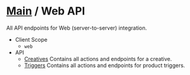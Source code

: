[Main](https://github.com/Causemo/api-doc/blob/master/README.md) / Web API
====================
All API endpoints for Web (server-to-server) integration. 

- Client Scope
  - `web`
- API 
  - [Creatives](https://github.com/Causemo/api-doc/blob/master/sections/api/1/web/creatives.md) Contains all actions and endpoints for a creative.
  - [Triggers](https://github.com/Causemo/api-doc/blob/master/sections/api/1/web/triggers.md) Contains all actions and endpoints for product triggers.

